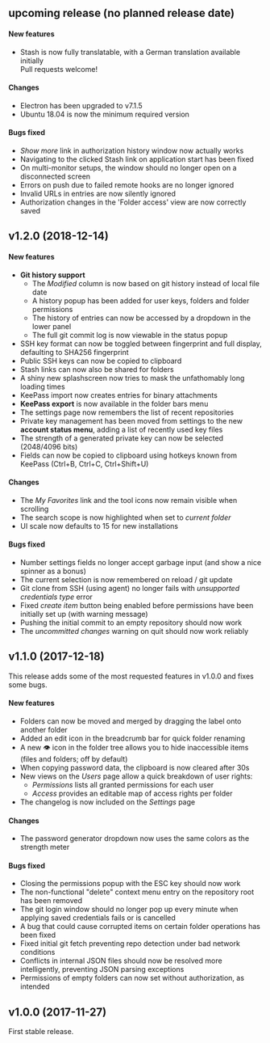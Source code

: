 ## upcoming release (no planned release date)

#### New features
- Stash is now fully translatable, with a German translation available initially  
  Pull requests welcome!

#### Changes
- Electron has been upgraded to v7.1.5
- Ubuntu 18.04 is now the minimum required version

#### Bugs fixed
- *Show more* link in authorization history window now actually works
- Navigating to the clicked Stash link on application start has been fixed
- On multi-monitor setups, the window should no longer open on a disconnected screen
- Errors on push due to failed remote hooks are no longer ignored
- Invalid URLs in entries are now silently ignored
- Authorization changes in the 'Folder access' view are now correctly saved

## v1.2.0 (2018-12-14)

#### New features
- **Git history support**
  - The *Modified* column is now based on git history instead of local file date
  - A history popup has been added for user keys, folders and folder permissions
  - The history of entries can now be accessed by a dropdown in the lower panel
  - The full git commit log is now viewable in the status popup
- SSH key format can now be toggled between fingerprint and full display, defaulting to SHA256 fingerprint
- Public SSH keys can now be copied to clipboard
- Stash links can now also be shared for folders
- A shiny new splashscreen now tries to mask the unfathomably long loading times
- KeePass import now creates entries for binary attachments
- **KeePass export** is now available in the folder bars menu
- The settings page now remembers the list of recent repositories
- Private key management has been moved from settings to the new **account status menu**, adding a list of recently used key files
- The strength of a generated private key can now be selected (2048/4096 bits)
- Fields can now be copied to clipboard using hotkeys known from KeePass (Ctrl+B, Ctrl+C, Ctrl+Shift+U)

#### Changes
- The *My Favorites* link and the tool icons now remain visible when scrolling
- The search scope is now highlighted when set to *current folder*
- UI scale now defaults to 15 for new installations

#### Bugs fixed
- Number settings fields no longer accept garbage input (and show a nice spinner as a bonus)
- The current selection is now remembered on reload / git update
- Git clone from SSH (using agent) no longer fails with *unsupported credentials type* error
- Fixed *create item* button being enabled before permissions have been initially set up (with warning message)
- Pushing the initial commit to an empty repository should now work
- The *uncommitted changes* warning on quit should now work reliably

## v1.1.0 (2017-12-18)

This release adds some of the most requested features in v1.0.0 and fixes some bugs.

#### New features
- Folders can now be moved and merged by dragging the label onto another folder
- Added an edit icon in the breadcrumb bar for quick folder renaming
- A new 👁 icon in the folder tree allows you to hide inaccessible items (files and folders; off by default)
- When copying password data, the clipboard is now cleared after 30s
- New views on the *Users* page allow a quick breakdown of user rights:
  - *Permissions* lists all granted permissions for each user
  - *Access* provides an editable map of access rights per folder
- The changelog is now included on the *Settings* page

#### Changes
- The password generator dropdown now uses the same colors as the strength meter

#### Bugs fixed
- Closing the permissions popup with the ESC key should now work
- The non-functional "delete" context menu entry on the repository root has been removed
- The git login window should no longer pop up every minute when applying saved credentials fails or is cancelled
- A bug that could cause corrupted items on certain folder operations has been fixed
- Fixed initial git fetch preventing repo detection under bad network conditions
- Conflicts in internal JSON files should now be resolved more intelligently, preventing JSON parsing exceptions
- Permissions of empty folders can now set without authorization, as intended

## v1.0.0 (2017-11-27)

First stable release.
